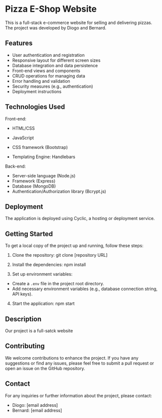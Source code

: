 # Pizza E-Shop Website

This is a full-stack e-commerce website for selling and delivering pizzas. The project was developed by Diogo and Bernard.

## Features

 - User authentication and registration
 - Responsive layout for different screen sizes
 - Database integration and data persistence
 - Front-end views and components
 - CRUD operations for managing data
 - Error handling and validation
 - Security measures (e.g., authentication)
 - Deployment instructions

## Technologies Used

Front-end:

 - HTML/CSS
 - JavaScript
 - CSS framework (Bootstrap)

 - Templating Engine: Handlebars
 
 Back-end:

 - Server-side language (Node.js)
 - Framework (Express)
 - Database (MongoDB)
 - Authentication/Authorization library (Bcrypt.js)

## Deployment

The application is deployed using Cyclic, a hosting or deployment service.

## Getting Started

To get a local copy of the project up and running, follow these steps:

1. Clone the repository: 
git clone [repository URL]

2. Install the dependencies:
npm install

3. Set up environment variables:
- Create a `.env` file in the project root directory.
- Add necessary environment variables (e.g., database connection string, API keys).

4. Start the application:
npm start

## Description

Our project is a full-satck website

## Contributing

We welcome contributions to enhance the project. If you have any suggestions or find any issues, please feel free to submit a pull request or open an issue on the GitHub repository.

## Contact

For any inquiries or further information about the project, please contact:

- Diogo: [email address]
- Bernard: [email address]
